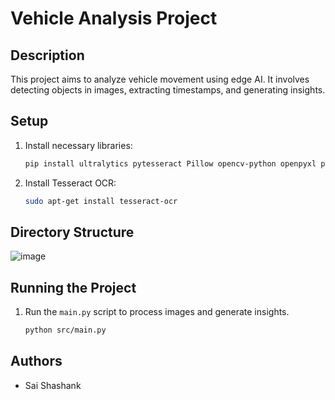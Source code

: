 # Vehicle Analysis Project

## Description
This project aims to analyze vehicle movement using edge AI. It involves detecting objects in images, extracting timestamps, and generating insights.

## Setup
1. Install necessary libraries:
    ```sh
    pip install ultralytics pytesseract Pillow opencv-python openpyxl pandas
    ```
2. Install Tesseract OCR:
    ```sh
    sudo apt-get install tesseract-ocr
    ```

## Directory Structure

![image](https://github.com/user-attachments/assets/5f89b4b7-e469-47cc-b8e5-caee021e92c0)

## Running the Project
1. Run the `main.py` script to process images and generate insights.
    ```sh
    python src/main.py
    ```

## Authors
- Sai Shashank
